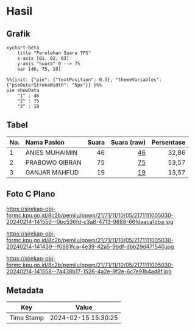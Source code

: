 # Hasil

## Grafik

```mermaid
xychart-beta
    title "Perolehan Suara TPS"
    x-axis [01, 02, 03]
    y-axis "Suara" 0 --> 75
    bar [46, 75, 19]
```

```mermaid
%%{init: {"pie": {"textPosition": 0.5}, "themeVariables": {"pieOuterStrokeWidth": "5px"}} }%%
pie showData
    "1" : 46
    "2" : 75
    "3" : 19
```

## Tabel

| No. | Nama Paslon    | Suara | Suara (raw) | Persentase |
|:--- |:-------------- | -----:| -----------:| ----------:|
| 1   | ANIES MUHAIMIN | 46    | [46][p-1]   | 32,86      |
| 2   | PRABOWO GIBRAN | 75    | [75][p-2]   | 53,57      |
| 3   | GANJAR MAHFUD  | 19    | [19][p-3]   | 13,57      |


[p-1]: https://github.com/gigit-pemilu/pemilu-2024-21-kepulauan-riau/blob/main/pilpres/hitung-suara/sub/21-kepulauan-riau/sub/71-kota-batam/sub/11-sagulung/sub/1005-sungai-langkai/sub/030-tps/sub/paslon-1.txt
[p-2]: https://github.com/gigit-pemilu/pemilu-2024-21-kepulauan-riau/blob/main/pilpres/hitung-suara/sub/21-kepulauan-riau/sub/71-kota-batam/sub/11-sagulung/sub/1005-sungai-langkai/sub/030-tps/sub/paslon-2.txt
[p-3]: https://github.com/gigit-pemilu/pemilu-2024-21-kepulauan-riau/blob/main/pilpres/hitung-suara/sub/21-kepulauan-riau/sub/71-kota-batam/sub/11-sagulung/sub/1005-sungai-langkai/sub/030-tps/sub/paslon-3.txt

## Foto C Plano

https://sirekap-obj-formc.kpu.go.id/8c2b/pemilu/ppwp/21/71/11/10/05/2171111005030-20240214-141550--0bc536fd-c3a8-4713-9888-66fdaaca1dba.jpg

https://sirekap-obj-formc.kpu.go.id/8c2b/pemilu/ppwp/21/71/11/10/05/2171111005030-20240214-141439--f0881fca-4e39-42a5-9bdf-dbb29d471540.jpg

https://sirekap-obj-formc.kpu.go.id/8c2b/pemilu/ppwp/21/71/11/10/05/2171111005030-20240214-141558--7a438b17-1526-4a2e-9f2e-6c7e91b4ad8f.jpg


## Metadata

| Key        | Value               |
| ---------- | ------------------- |
| Time Stamp | 2024-02-15 15:30:25 |



